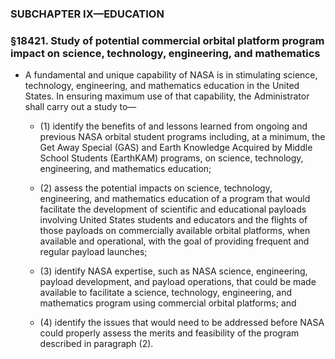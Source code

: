 ### SUBCHAPTER IX—EDUCATION

### §18421. Study of potential commercial orbital platform program impact on science, technology, engineering, and mathematics
* A fundamental and unique capability of NASA is in stimulating science, technology, engineering, and mathematics education in the United States. In ensuring maximum use of that capability, the Administrator shall carry out a study to—

  * (1) identify the benefits of and lessons learned from ongoing and previous NASA orbital student programs including, at a minimum, the Get Away Special (GAS) and Earth Knowledge Acquired by Middle School Students (EarthKAM) programs, on science, technology, engineering, and mathematics education;

  * (2) assess the potential impacts on science, technology, engineering, and mathematics education of a program that would facilitate the development of scientific and educational payloads involving United States students and educators and the flights of those payloads on commercially available orbital platforms, when available and operational, with the goal of providing frequent and regular payload launches;

  * (3) identify NASA expertise, such as NASA science, engineering, payload development, and payload operations, that could be made available to facilitate a science, technology, engineering, and mathematics program using commercial orbital platforms; and

  * (4) identify the issues that would need to be addressed before NASA could properly assess the merits and feasibility of the program described in paragraph (2).